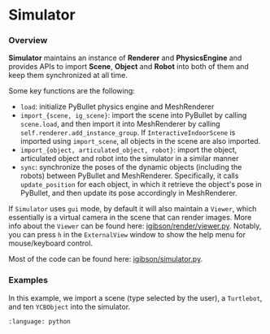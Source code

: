 # Simulator

### Overview

**Simulator** maintains an instance of **Renderer** and **PhysicsEngine** and provides APIs to import **Scene**, **Object** and **Robot** into both of them and keep them synchronized at all time.

Some key functions are the following:
- `load`: initialize PyBullet physics engine and MeshRenderer
- `import_{scene, ig_scene}`: import the scene into PyBullet by calling `scene.load`, and then import it into MeshRenderer by calling `self.renderer.add_instance_group`. If `InteractiveIndoorScene` is imported using `import_scene`, all objects in the scene are also imported.
- `import_{object, articulated_object, robot}`: import the object, articulated object and robot into the simulator in a similar manner
- `sync`: synchronize the poses of the dynamic objects (including the robots) between PyBullet and MeshRenderer. Specifically, it calls `update_position` for each object, in which it retrieve the object's pose in PyBullet, and then update its pose accordingly in MeshRenderer.

If `Simulator` uses `gui` mode, by default it will also maintain a `Viewer`, which essentially is a virtual camera in the scene that can render images. More info about the `Viewer` can be found here: [igibson/render/viewer.py](https://github.com/StanfordVL/iGibson/blob/master/igibson/render/viewer.py). Notably, you can press `h` in the `ExternalView` window to show the help menu for mouse/keyboard control.

Most of the code can be found here: [igibson/simulator.py](https://github.com/StanfordVL/iGibson/blob/master/igibson/simulator.py).

### Examples
In this example, we import a scene (type selected by the user), a `Turtlebot`, and ten `YCBObject` into the simulator.

```{literalinclude} ../igibson/examples/objects/load_objects.py
:language: python
```
